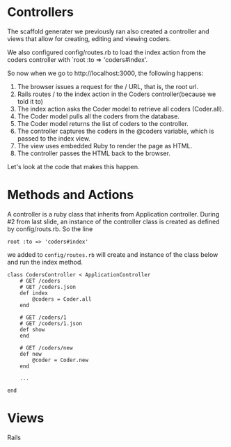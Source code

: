 # Controllers
The scaffold generater we previously ran also created a controller and views that allow for creating, editing and viewing coders.

We also configured config/routes.rb to load the index action from the coders controller with `root :to => 'coders#index'.

So now when we go to http://localhost:3000, the following happens:

1. The browser issues a request for the / URL, that is, the root url.
2. Rails routes / to the index action in the Coders controller(because we told it to)
3. The index action asks the Coder model to retrieve all coders (Coder.all).
4. The Coder model pulls all the coders from the database.
5. The Coder model returns the list of coders to the controller.
6. The controller captures the coders in the @coders variable, which is passed to the index view.
7. The view uses embedded Ruby to render the page as HTML.
8. The controller passes the HTML back to the browser.

Let's look at the code that makes this happen.

# Methods and Actions

A controller is a ruby class that inherits from Application controller. During #2 from last slide, an instance of the controller class is created as defined by config/routs.rb. So the line

	root :to => 'coders#index'

we added to `config/routes.rb` will create and instance of the class below and run the index method.
	
	class CodersController < ApplicationController
		# GET /coders
  		# GET /coders.json
  		def index
    		@coders = Coder.all
 		end

 		# GET /coders/1
 		# GET /coders/1.json
  		def show
  		end

  		# GET /coders/new
  		def new
    		@coder = Coder.new
 		end
 
 		...
 		
  	end

# Views
	
Rails
 
  		
  
